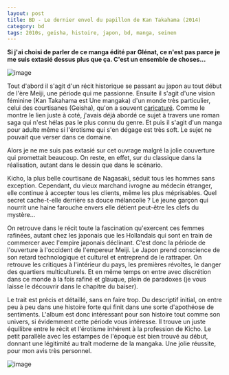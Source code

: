 ```yaml
---
layout: post
title: BD - Le dernier envol du papillon de Kan Takahama (2014)
category: bd
tags: 2010s, geisha, histoire, japon, bd, manga, seinen
---
```

**Si j'ai choisi de parler de ce manga édité par Glénat, ce n'est pas parce je me suis extasié dessus plus que ça. C'est un ensemble de choses...**

![image](https://filedn.eu/llqi9IBxlYouGRXYG2xlROb/img/2018/takahama1.jpg)

Tout d'abord il s'agit d'un récit historique se passant au japon au tout début de l'ère Meiji, une période qui me passionne. Ensuite il s'agit d'une vision féminine (Kan Takahama est Une mangaka) d'un monde très particulier, celui des courtisanes (Geisha), qu'on a souvent <a href="https://cheziceman.wordpress.com/2014/01/22/litterature-memoires-dune-geisha-de-yuki-inoue/">caricaturé</a>. Comme le montre le lien juste à coté, j'avais déjà abordé ce sujet à travers une roman saga qui n'est hélas pas le plus connu du genre. Et puis il s'agit d'un manga pour adulte même si l'érotisme qui s'en dégage est très soft. Le sujet ne pouvait que verser dans ce domaine.

Alors je ne me suis pas extasié sur cet ouvrage malgré la jolie couverture qui promettait beaucoup. On reste, en effet, sur du classique dans la réalisation, autant dans le dessin que dans le scénario.

Kicho, la plus belle courtisane de Nagasaki, séduit tous les hommes sans exception. Cependant, du vieux marchand ivrogne au médecin étranger, elle continue à accepter tous les clients, même les plus méprisables. Quel secret cache-t-elle derrière sa douce mélancolie ? Le jeune garçon qui nourrit une haine farouche envers elle détient peut-être les clefs du mystère…

On retrouve dans le récit toute la fascination qu'exercent ces femmes rafinées, autant chez les japonais que les Hollandais qui sont en train de commercer avec l'empire japonais déclinant. C'est donc la période de l'ouverture à l'occident de l'empereur Meiji. Le Japon prend conscience de son retard technologique et culturel et entreprend de le rattraper. On retrouve les critiques à l'intérieur du pays, les premières révoltes, le danger des quartiers multiculturels. Et en même temps on entre avec discrétion dans ce monde à la fois rafiné et glauque, plein de paradoxes (je vous laisse le découvrir dans le chapitre du baiser).

Le trait est précis et détaillé, sans en faire trop. Du descriptif initial, on entre peu à peu dans une histoire forte qui finit dans une sorte d'apothéose de sentiments. L'album est donc intéressant pour son histoire tout comme son univers, si évidemment cette période vous intéresse. Il trouve un juste équilibre entre le récit et l'érotisme inhérent à la profession de Kicho. Le petit parallèle avec les estampes de l'époque est bien trouvé au début, donnant une légitimité au traît moderne de la mangaka. Une jolie réussite, pour mon avis très personnel.

![image](https://filedn.eu/llqi9IBxlYouGRXYG2xlROb/img/2018/takahama2.jpg)
